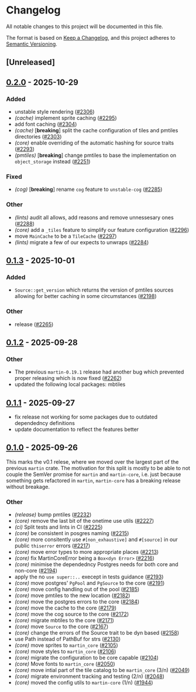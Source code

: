 # Changelog

All notable changes to this project will be documented in this file.

The format is based on [Keep a Changelog](https://keepachangelog.com/en/1.0.0/),
and this project adheres to [Semantic Versioning](https://semver.org/spec/v2.0.0.html).

## [Unreleased]

## [0.2.0](https://github.com/maplibre/martin/compare/martin-core-v0.1.3...martin-core-v0.2.0) - 2025-10-29

### Added

- unstable style rendering ([#2306](https://github.com/maplibre/martin/pull/2306))
- *(cache)* implement sprite caching ([#2295](https://github.com/maplibre/martin/pull/2295))
- add font caching ([#2304](https://github.com/maplibre/martin/pull/2304))
- *(cache)* [**breaking**] split the cache configuration of tiles and pmtiles directories ([#2303](https://github.com/maplibre/martin/pull/2303))
- *(core)* enable overriding of the automatic hashing for source traits ([#2293](https://github.com/maplibre/martin/pull/2293))
- *(pmtiles)* [**breaking**] change pmtiles to base the implementation on `object_storage` instead ([#2251](https://github.com/maplibre/martin/pull/2251))

### Fixed

- *(cog)* [**breaking**] rename `cog` feature to `unstable-cog` ([#2285](https://github.com/maplibre/martin/pull/2285))

### Other

- *(lints)* audit all allows, add reasons and remove unnessesary ones ([#2288](https://github.com/maplibre/martin/pull/2288))
- *(core)* add a `_tiles` feature  to simplify our feature configuration ([#2296](https://github.com/maplibre/martin/pull/2296))
- move `MainCache` to be a `TileCache` ([#2297](https://github.com/maplibre/martin/pull/2297))
- *(lints)* migrate a few of our expects to unwraps ([#2284](https://github.com/maplibre/martin/pull/2284))

## [0.1.3](https://github.com/maplibre/martin/compare/martin-core-v0.1.2...martin-core-v0.1.3) - 2025-10-01

### Added

- `Source::get_version` which returns the version of pmtiles sources allowing for better caching in some circumstances ([#2198](https://github.com/maplibre/martin/pull/2198))

### Other

- release ([#2265](https://github.com/maplibre/martin/pull/2265))

## [0.1.2](https://github.com/maplibre/martin/compare/martin-core-v0.1.1...martin-core-v0.1.2) - 2025-09-28

### Other

- The previous `martin-0.19.1` release had another bug which prevented proper releasing which is now fixed ([#2262](https://github.com/maplibre/martin/pull/2262))
- updated the following local packages: mbtiles

## [0.1.1](https://github.com/maplibre/martin/compare/martin-core-v0.1.0...martin-core-v0.1.1) - 2025-09-27

- fix release not working for some packages due to outdated dependedncy definitions
- update documentation to reflect the features better

## [0.1.0](https://github.com/maplibre/martin/releases/tag/martin-core-v0.1.0) - 2025-09-26

This marks the v0.1 relese, where we moved over the largest part of the previous `martin` crate.
The motivation for this split is mostly to be able to not couple the SemVer promise for `martin` and `martin-core`, i.e. just because something gets refactored in `martin`, `martin-core` has a breaking release without breakage.

### Other

- *(release)* bump pmtiles ([#2232](https://github.com/maplibre/martin/pull/2232))
- *(core)* remove the last bit of the onetime use utils ([#2227](https://github.com/maplibre/martin/pull/2227))
- *(ci)* Split tests and lints in CI ([#2225](https://github.com/maplibre/martin/pull/2225))
- *(core)* be consistent in posgres naming ([#2215](https://github.com/maplibre/martin/pull/2215))
- *(core)* more consitently use `#[non_exhaustive]` and `#[source]` in our public `thiserror` errors ([#2217](https://github.com/maplibre/martin/pull/2217))
- *(core)* move error types to more appropriate places ([#2213](https://github.com/maplibre/martin/pull/2213))
- *(core)* fix MartinCoreError being a `Box<dyn Error>` ([#2216](https://github.com/maplibre/martin/pull/2216))
- *(core)* minimise the dependedncy Postgres needs for both core and non-core ([#2194](https://github.com/maplibre/martin/pull/2194))
- apply the no `use super::..` execept in tests guidance ([#2193](https://github.com/maplibre/martin/pull/2193))
- *(core)* move postgres' `PgPool` and `PgSource` to the core ([#2191](https://github.com/maplibre/martin/pull/2191))
- *(core)* move config handling out of the pool ([#2185](https://github.com/maplibre/martin/pull/2185))
- *(core)* move pmtiles to the new location ([#2182](https://github.com/maplibre/martin/pull/2182))
- *(core)* move the postgres errors to the core ([#2184](https://github.com/maplibre/martin/pull/2184))
- *(core)* move the cache to the core ([#2179](https://github.com/maplibre/martin/pull/2179))
- *(core)* move the cog source to the core ([#2172](https://github.com/maplibre/martin/pull/2172))
- *(core)* migrate mbtiles to the core ([#2171](https://github.com/maplibre/martin/pull/2171))
- *(core)* move `Source` to the core ([#2167](https://github.com/maplibre/martin/pull/2167))
- *(core)* change the errors of the Source trait to be dyn based ([#2158](https://github.com/maplibre/martin/pull/2158))
- use Path instead of PathBuf for strs ([#2130](https://github.com/maplibre/martin/pull/2130))
- *(core)* move sprites to `martin_core` ([#2105](https://github.com/maplibre/martin/pull/2105))
- *(core)* move styles to `martin_core` ([#2106](https://github.com/maplibre/martin/pull/2106))
- *(core)* migrate the configuration to be core capable ([#2104](https://github.com/maplibre/martin/pull/2104))
- *(core)* Move fonts to `martin_core` ([#2050](https://github.com/maplibre/martin/pull/2050))
- *(core)* move intial part of the tile catalog to be `martin_core` (3/n) ([#2049](https://github.com/maplibre/martin/pull/2049))
- *(core)* migrate environment tracking and testing (2/n) ([#2048](https://github.com/maplibre/martin/pull/2048))
- *(core)* moved the config utils to `martin-core` (1/n) ([#1944](https://github.com/maplibre/martin/pull/1944))
